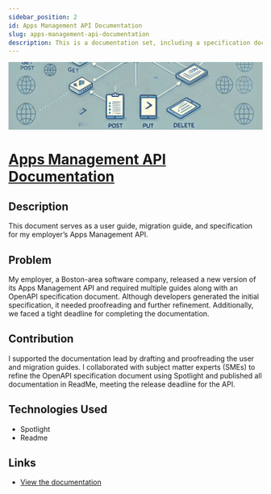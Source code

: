 ```yaml
---
sidebar_position: 2
id: Apps Management API Documentation
slug: apps-management-api-documentation
description: This is a documentation set, including a specification document, for one of my employer's APIs
---
```


![REST API diagram](../../static/img/rest.png)

# <a href="https://docs.akoya.com/reference/management-api-v20-guide" target="_blank">Apps Management API Documentation</a>

## Description

This document serves as a user guide, migration guide, and specification for my employer’s Apps Management API.

## Problem

My employer, a Boston-area software company, released a new version of its Apps Management API and required multiple guides along with an OpenAPI specification document. Although developers generated the initial specification, it needed proofreading and further refinement. Additionally, we faced a tight deadline for completing the documentation.

## Contribution

I supported the documentation lead by drafting and proofreading the user and migration guides. I collaborated with subject matter experts (SMEs) to refine the OpenAPI specification document using Spotlight and published all documentation in ReadMe, meeting the release deadline for the API.

## Technologies Used

- Spotlight
- Readme

## Links

<ul>
    <li><a href="https://docs.akoya.com/reference/management-api-v20-guide" target="_blank">View the documentation</a></li>
</ul>
